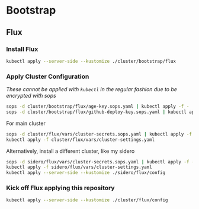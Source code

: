 # Bootstrap

## Flux

### Install Flux

```sh
kubectl apply --server-side --kustomize ./cluster/bootstrap/flux
```

### Apply Cluster Configuration

_These cannot be applied with `kubectl` in the regular fashion due to be encrypted with sops_

```sh
sops -d cluster/bootstrap/flux/age-key.sops.yaml | kubectl apply -f -
sops -d cluster/bootstrap/flux/github-deploy-key.sops.yaml | kubectl apply -f -
```

For main cluster
```sh
sops -d cluster/flux/vars/cluster-secrets.sops.yaml | kubectl apply -f -
kubectl apply -f cluster/flux/vars/cluster-settings.yaml
```

Alternatively, install a different cluster, like my sidero
```sh
sops -d sidero/flux/vars/cluster-secrets.sops.yaml | kubectl apply -f -
kubectl apply -f sidero/flux/vars/cluster-settings.yaml
kubectl apply --server-side --kustomize ./sidero/flux/config
```

### Kick off Flux applying this repository

```sh
kubectl apply --server-side --kustomize ./cluster/flux/config
```
